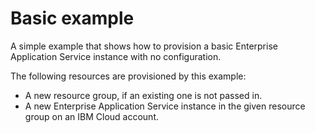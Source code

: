 # Basic example

A simple example that shows how to provision a basic Enterprise Application Service instance with no configuration.

The following resources are provisioned by this example:
 - A new resource group, if an existing one is not passed in.
 - A new Enterprise Application Service instance in the given resource group on an IBM Cloud account.
